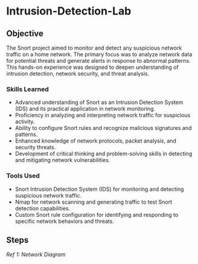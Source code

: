 # Intrusion-Detection-Lab

## Objective

The Snort project aimed to monitor and detect any suspicious network traffic on a home network. The primary focus was to analyze network data for potential threats and generate alerts in response to abnormal patterns. This hands-on experience was designed to deepen understanding of intrusion detection, network security, and threat analysis.

### Skills Learned

- Advanced understanding of Snort as an Intrusion Detection System (IDS) and its practical application in network monitoring.
- Proficiency in analyzing and interpreting network traffic for suspicious activity.
- Ability to configure Snort rules and recognize malicious signatures and patterns.
- Enhanced knowledge of network protocols, packet analysis, and security threats.
- Development of critical thinking and problem-solving skills in detecting and mitigating network vulnerabilities.

### Tools Used

- Snort Intrusion Detection System (IDS) for monitoring and detecting suspicious network traffic.
- Nmap for network scanning and generating traffic to test Snort detection capabilities.
- Custom Snort rule configuration for identifying and responding to specific network behaviors and threats.

## Steps

*Ref 1: Network Diagram*

